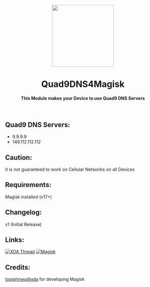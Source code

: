 <p align="center"><img src="https://i.ibb.co/3yVDgjW/Quad9.png" width="200"></a>
<h1 align="center"><b>Quad9DNS4Magisk</b></h1>
<h4 align="center">This Module makes your Device to use Quad9 DNS Servers</h4>
<br />

## Quad9 DNS Servers:
* 9.9.9.9
* 149.112.112.112

## Caution:
It is not guaranteed to work on Cellular Networks on all Devices
<br />

## Requirements:
Magisk installed (v17+)
<br />

## Changelog:
v1 (Initial Release)
<br />

## Links:
[![XDA Thread](https://img.shields.io/badge/XDA-Thread-orange.svg)](https://forum.xda-developers.com/apps/magisk/module-quad9dns4magisk-t3905287)
[![Magisk](https://img.shields.io/badge/Magisk-v17%2B-brightgreen.svg)](https://forum.xda-developers.com/apps/magisk/official-magisk-v7-universal-systemless-t3473445)
<br />

## Credits:
<a href="https://forum.xda-developers.com/member.php?u=4470081">topjohnwu@xda</a> for developing Magisk